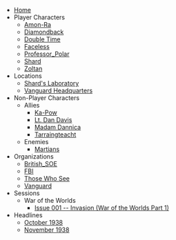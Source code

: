 - [Home](/)
- Player Characters
	- [Amon-Ra](/player_characters/Amon-Ra.md)
	- [Diamondback](/player_characters/Diamondback.md)
	- [Double Time](player_characters/Double_Time.md)
	- [Faceless](player_characters/Faceless.md)
	- [Professor_Polar](player_characters/Professor_Polar.md)
	- [Shard](player_characters/Shard.md)
	- [Zoltan](player_characters/Zoltan.md)
- Locations
	- [Shard's Laboratory](locations/New_York_State/New_York_City/Staten_Island/Shards_Laboratory.md)
	- [Vanguard Headquarters](locations/New_York_State/New_York_City/Brooklyn/Vanguard_Headquarters.md)
- Non-Player Characters
	- Allies
		- [Ka-Pow](npcs/friends_and_allies/Ka-Pow.md)
		- [Lt. Dan Davis](npcs/friends_and_allies/military/Dan_Davis.md)
		- [Madam Dannica](npcs/friends_and_allies/Madam_Dannica.md)
		- [Tarraingteacht](npcs/friends_and_allies/Tarraingteacht.md)
	- Enemies
		- [Martians](npcs/foes/martians/Martian.md)
- Organizations
	- [British_SOE](organizations/British_Government/British_SOE.md)
	- [FBI](organizations/US_Government/FBI.md)
	- [Those Who See](organizations/Those_Who_See.md)
	- [Vanguard](/organizations/Vanguard.md)
- Sessions
	- War of the Worlds
		- [Issue 001 -- Invasion (War of the Worlds Part 1)](sessions/Issue-001.md)
- Headlines
	- [October 1938](headlines/Headlines_10_1938.md)
	- [November 1938](headlines/Headlines_11_1938.md)